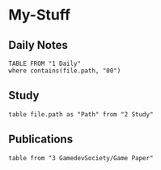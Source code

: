 # My-Stuff

## Daily Notes

```dataview
TABLE FROM "1 Daily"
where contains(file.path, "00")
```

## Study

```dataview
table file.path as "Path" from "2 Study"
```

## Publications

```dataview
table from "3 GamedevSociety/Game Paper"
```
